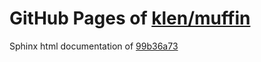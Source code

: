 GitHub Pages of [klen/muffin](https://github.com/klen/muffin.git)
===
Sphinx html documentation of [99b36a73](https://github.com/klen/muffin/tree/99b36a734b756c06f68889251d4de62db82375a9)
